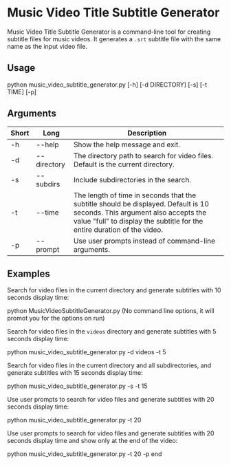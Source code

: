 # Music Video Title Subtitle Generator

Music Video Title Subtitle Generator is a command-line tool for creating subtitle files for music videos. It generates a `.srt` subtitle file with the same name as the input video file.

## Usage
python music_video_subtitle_generator.py [-h] [-d DIRECTORY] [-s] [-t TIME] [-p]


## Arguments

| Short | Long | Description |
| --- | --- | --- |
| -h | --help | Show the help message and exit. |
| -d | --directory | The directory path to search for video files. Default is the current directory. |
| -s | --subdirs | Include subdirectories in the search. |
| -t | --time | The length of time in seconds that the subtitle should be displayed. Default is 10 seconds. This argument also accepts the value "full" to display the subtitle for the entire duration of the video. |
| -p | --prompt | Use user prompts instead of command-line arguments. |

## Examples

Search for video files in the current directory and generate subtitles with 10 seconds display time:

python MusicVideoSubtitleGenerator.py (No command line options, it will promot you for the options on run)


Search for video files in the `videos` directory and generate subtitles with 5 seconds display time:

python music_video_subtitle_generator.py -d videos -t 5


Search for video files in the current directory and all subdirectories, and generate subtitles with 15 seconds display time:

python music_video_subtitle_generator.py -s -t 15


Use user prompts to search for video files and generate subtitles with 20 seconds display time:

python music_video_subtitle_generator.py -t 20

Use user prompts to search for video files and generate subtitles with 20 seconds display time and show only at the end of the video:

python music_video_subtitle_generator.py -t 20 -p end
